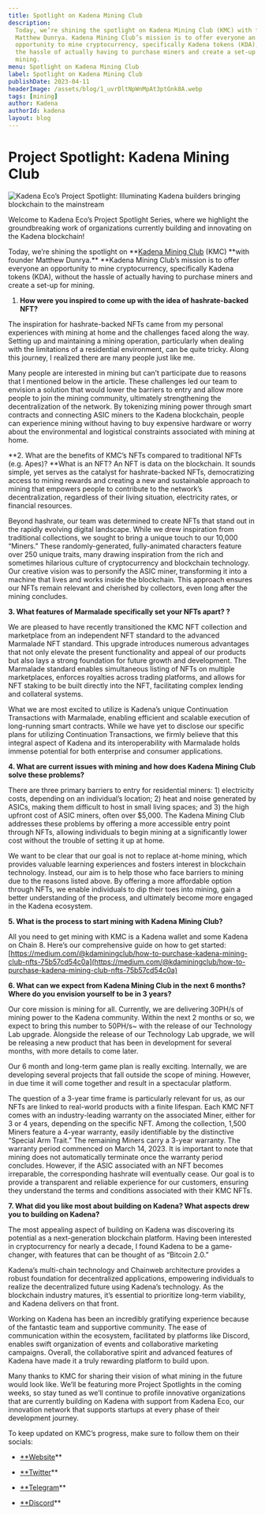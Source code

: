 ```yaml
---
title: Spotlight on Kadena Mining Club
description:
  Today, we’re shining the spotlight on Kadena Mining Club (KMC) with founder
  Matthew Dunrya. Kadena Mining Club’s mission is to offer everyone an
  opportunity to mine cryptocurrency, specifically Kadena tokens (KDA), without
  the hassle of actually having to purchase miners and create a set-up for
  mining.
menu: Spotlight on Kadena Mining Club
label: Spotlight on Kadena Mining Club
publishDate: 2023-04-11
headerImage: /assets/blog/1_uvrDltNpWnMpAt3ptGnk8A.webp
tags: [mining]
author: Kadena
authorId: kadena
layout: blog
---
```


# Project Spotlight: Kadena Mining Club

![Kadena Eco’s Project Spotlight: Illuminating Kadena builders bringing blockchain to the mainstream](/assets/blog/1_uvrDltNpWnMpAt3ptGnk8A.webp)

Welcome to Kadena Eco’s Project Spotlight Series, where we highlight the
groundbreaking work of organizations currently building and innovating on the
Kadena blockchain!

Today, we’re shining the spotlight on
**[Kadena Mining Club](https://kdamining.club/) (KMC) **with founder Matthew
Dunrya.\*\* \*\*Kadena Mining Club’s mission is to offer everyone an opportunity
to mine cryptocurrency, specifically Kadena tokens (KDA), without the hassle of
actually having to purchase miners and create a set-up for mining.

1.  **How were you inspired to come up with the idea of hashrate-backed NFT?**

The inspiration for hashrate-backed NFTs came from my personal experiences with
mining at home and the challenges faced along the way. Setting up and
maintaining a mining operation, particularly when dealing with the limitations
of a residential environment, can be quite tricky. Along this journey, I
realized there are many people just like me.

Many people are interested in mining but can’t participate due to reasons that I
mentioned below in the article. These challenges led our team to envision a
solution that would lower the barriers to entry and allow more people to join
the mining community, ultimately strengthening the decentralization of the
network. By tokenizing mining power through smart contracts and connecting ASIC
miners to the Kadena blockchain, people can experience mining without having to
buy expensive hardware or worry about the environmental and logistical
constraints associated with mining at home.

**2. What are the benefits of KMC’s NFTs compared to traditional NFTs (e.g.
Apes)? **What is an NFT? An NFT is data on the blockchain. It sounds simple, yet
serves as the catalyst for hashrate-backed NFTs, democratizing access to mining
rewards and creating a new and sustainable approach to mining that empowers
people to contribute to the network’s decentralization, regardless of their
living situation, electricity rates, or financial resources.

Beyond hashrate, our team was determined to create NFTs that stand out in the
rapidly evolving digital landscape. While we drew inspiration from traditional
collections, we sought to bring a unique touch to our 10,000 “Miners.” These
randomly-generated, fully-animated characters feature over 250 unique traits,
many drawing inspiration from the rich and sometimes hilarious culture of
cryptocurrency and blockchain technology. Our creative vision was to personify
the ASIC miner, transforming it into a machine that lives and works inside the
blockchain. This approach ensures our NFTs remain relevant and cherished by
collectors, even long after the mining concludes.

**3. What features of Marmalade specifically set your NFTs apart? ?**

We are pleased to have recently transitioned the KMC NFT collection and
marketplace from an independent NFT standard to the advanced Marmalade NFT
standard. This upgrade introduces numerous advantages that not only elevate the
present functionality and appeal of our products but also lays a strong
foundation for future growth and development. The Marmalade standard enables
simultaneous listing of NFTs on multiple marketplaces, enforces royalties across
trading platforms, and allows for NFT staking to be built directly into the NFT,
facilitating complex lending and collateral systems.

What we are most excited to utilize is Kadena’s unique Continuation Transactions
with Marmalade, enabling efficient and scalable execution of long-running smart
contracts. While we have yet to disclose our specific plans for utilizing
Continuation Transactions, we firmly believe that this integral aspect of Kadena
and its interoperability with Marmalade holds immense potential for both
enterprise and consumer applications.

**4. What are current issues with mining and how does Kadena Mining Club solve
these problems?**

There are three primary barriers to entry for residential miners: 1) electricity
costs, depending on an individual’s location; 2) heat and noise generated by
ASICs, making them difficult to host in small living spaces; and 3) the high
upfront cost of ASIC miners, often over $5,000. The Kadena Mining Club addresses
these problems by offering a more accessible entry point through NFTs, allowing
individuals to begin mining at a significantly lower cost without the trouble of
setting it up at home.

We want to be clear that our goal is not to replace at-home mining, which
provides valuable learning experiences and fosters interest in blockchain
technology. Instead, our aim is to help those who face barriers to mining due to
the reasons listed above. By offering a more affordable option through NFTs, we
enable individuals to dip their toes into mining, gain a better understanding of
the process, and ultimately become more engaged in the Kadena ecosystem.

**5. What is the process to start mining with Kadena Mining Club?**

All you need to get mining with KMC is a Kadena wallet and some Kadena on
Chain 8. Here’s our comprehensive guide on how to get started:
[https://medium.com/@kdaminingclub/how-to-purchase-kadena-mining-club-nfts-75b57cd54c0a](https://medium.com/@kdaminingclub/how-to-purchase-kadena-mining-club-nfts-75b57cd54c0a)

**6. What can we expect from Kadena Mining Club in the next 6 months? Where do
you envision yourself to be in 3 years?**

Our core mission is mining for all. Currently, we are delivering 30PH/s of
mining power to the Kadena community. Within the next 2 months or so, we expect
to bring this number to 50PH/s~ with the release of our Technology Lab upgrade.
Alongside the release of our Technology Lab upgrade, we will be releasing a new
product that has been in development for several months, with more details to
come later.

Our 6 month and long-term game plan is really exciting. Internally, we are
developing several projects that fall outside the scope of mining. However, in
due time it will come together and result in a spectacular platform.

The question of a 3-year time frame is particularly relevant for us, as our NFTs
are linked to real-world products with a finite lifespan. Each KMC NFT comes
with an industry-leading warranty on the associated Miner, either for 3 or 4
years, depending on the specific NFT. Among the collection, 1,500 Miners feature
a 4-year warranty, easily identifiable by the distinctive “Special Arm Trait.”
The remaining Miners carry a 3-year warranty. The warranty period commenced on
March 14, 2023. It is important to note that mining does not automatically
terminate once the warranty period concludes. However, if the ASIC associated
with an NFT becomes irreparable, the corresponding hashrate will eventually
cease. Our goal is to provide a transparent and reliable experience for our
customers, ensuring they understand the terms and conditions associated with
their KMC NFTs.

**7. What did you like most about building on Kadena? What aspects drew you to
building on Kadena?**

The most appealing aspect of building on Kadena was discovering its potential as
a next-generation blockchain platform. Having been interested in cryptocurrency
for nearly a decade, I found Kadena to be a game-changer, with features that can
be thought of as “Bitcoin 2.0.”

Kadena’s multi-chain technology and Chainweb architecture provides a robust
foundation for decentralized applications, empowering individuals to realize the
decentralized future using Kadena’s technology. As the blockchain industry
matures, it’s essential to prioritize long-term viability, and Kadena delivers
on that front.

Working on Kadena has been an incredibly gratifying experience because of the
fantastic team and supportive community. The ease of communication within the
ecosystem, facilitated by platforms like Discord, enables swift organization of
events and collaborative marketing campaigns. Overall, the collaborative spirit
and advanced features of Kadena have made it a truly rewarding platform to build
upon.

Many thanks to KMC for sharing their vision of what mining in the future would
look like. We’ll be featuring more Project Spotlights in the coming weeks, so
stay tuned as we’ll continue to profile innovative organizations that are
currently building on Kadena with support from Kadena Eco, our innovation
network that supports startups at every phase of their development journey.

To keep updated on KMC’s progress, make sure to follow them on their socials:

- [\*\*Website](https://kdamining.club/)\*\*

- [\*\*Twitter](https://twitter.com/KDAMiningClub)\*\*

- [\*\*Telegram](https://t.me/KadenaMiningClub)\*\*

- [\*\*Discord](https://discord.com/invite/kdaminingclub)\*\*
